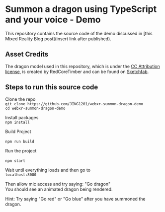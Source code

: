 # Summon a dragon using TypeScript and your voice - Demo

This repository contains the source code of the demo discussed in [this Mixed Reality Blog post](insert link after published).

## Asset Credits

The dragon model used in this repository, which is under the [CC Attribution license](https://creativecommons.org/licenses/by/4.0/), is created by RedCoreTimber and can be found on [Sketchfab](https://sketchfab.com/3d-models/dragon-flying-cycle-ae0831702eac462a9969ff4f8bd57710).

## Steps to run this source code

Clone the repo <br>
`git clone https://github.com/JING1201/webxr-summon-dragon-demo`
<br>
`cd webxr-summon-dragon-demo`

Install packages <br>
`npm install`

Build Project <br>	
`npm run build`	

Run the project <br>	
`npm start`	

Wait until everything loads and then go to<br>
`localhost:8080`

Then allow mic access and try saying: "Go dragon" <br>
You should see an animated dragon being rendered. <br>

Hint: Try saying "Go red" or "Go blue" after you have summoned the dragon.
